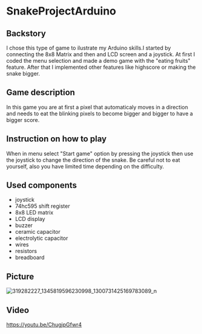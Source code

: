 # SnakeProjectArduino
## Backstory
I chose this type of game to ilustrate my Arduino skills.I started by connecting the 8x8 Matrix and then and LCD screen and a joystick.
At first I coded the menu selection and made a demo game with the "eating fruits" feature. After that I implemented other features like highscore or making the snake bigger.

## Game description
In this game you are at first a pixel that automaticaly moves in a direction and needs to eat the blinking pixels to become bigger and bigger to have a bigger score.

## Instruction on how to play
When in menu select "Start game" option by pressing the joystick then use the joystick to change the direction of the snake. Be careful not to eat yourself, also you have limited time depending on the difficulty.

## Used components
* joystick
* 74hc595 shift register
* 8x8 LED matrix
* LCD display
* buzzer
* ceramic capacitor
* electrolytic capacitor
* wires
* resistors 
* breadboard

## Picture
![319282227_1345819596230998_1300731425169783089_n](https://user-images.githubusercontent.com/79804596/208765991-4ed60241-7151-447c-a258-4514f8dfe6c4.jpg)

## Video
https://youtu.be/ChugjpGfwr4
